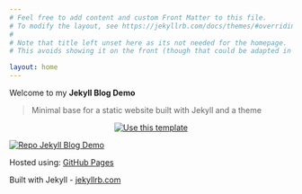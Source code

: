 ```yaml
---
# Feel free to add content and custom Front Matter to this file.
# To modify the layout, see https://jekyllrb.com/docs/themes/#overriding-theme-defaults
#
# Note that title left unset here as its not needed for the homepage.
# This avoids showing it on the front (though that could be adapted in a layout too).

layout: home
---
```


Welcome to my **Jekyll Blog Demo**

> Minimal base for a static website built with Jekyll and a theme

<div align="center">

[![Use this template](https://img.shields.io/badge/Use_this_template-2ea44f?style=for-the-badge)](https://github.com/MichaelCurrin/jekyll-blog-demo/generate)

</div>

[![Repo Jekyll Blog Demo](https://img.shields.io/badge/Repo-Jekyll_Blog_Demo-blue)](https://github.com/MichaelCurrin/jekyll-blog-demo)

Hosted using: [GitHub Pages](https://pages.github.com/)

Built with Jekyll - [jekyllrb.com](https://jekyllrb.com)

